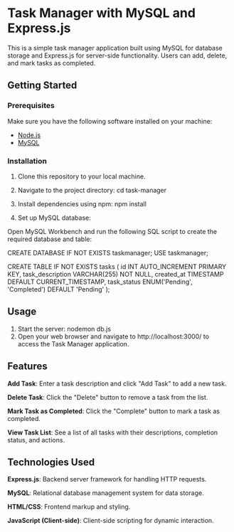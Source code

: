 # Task Manager with MySQL and Express.js

This is a simple task manager application built using MySQL for database storage and Express.js for server-side functionality. Users can add, delete, and mark tasks as completed.

## Getting Started

### Prerequisites

Make sure you have the following software installed on your machine:

- [Node.js](https://nodejs.org/)
- [MySQL](https://www.mysql.com/)

### Installation

1. Clone this repository to your local machine.

2. Navigate to the project directory:
   cd task-manager
3. Install dependencies using npm:
   npm install
4. Set up MySQL database:
   
Open MySQL Workbench and run the following SQL script to create the required database and table:

CREATE DATABASE IF NOT EXISTS taskmanager;
USE taskmanager;

CREATE TABLE IF NOT EXISTS tasks (
  id INT AUTO_INCREMENT PRIMARY KEY,
  task_description VARCHAR(255) NOT NULL,
  created_at TIMESTAMP DEFAULT CURRENT_TIMESTAMP,
  task_status ENUM('Pending', 'Completed') DEFAULT 'Pending'
);

## Usage
1. Start the server:
   nodemon db.js
2. Open your web browser and navigate to http://localhost:3000/ to access the Task Manager application.

## Features
**Add Task**: Enter a task description and click "Add Task" to add a new task.

**Delete Task**: Click the "Delete" button to remove a task from the list.

**Mark Task as Completed**: Click the "Complete" button to mark a task as completed.

**View Task List**: See a list of all tasks with their descriptions, completion status, and actions.

## Technologies Used
**Express.js**: Backend server framework for handling HTTP requests.

**MySQL**: Relational database management system for data storage.

**HTML/CSS**: Frontend markup and styling.

**JavaScript (Client-side)**: Client-side scripting for dynamic interaction.
